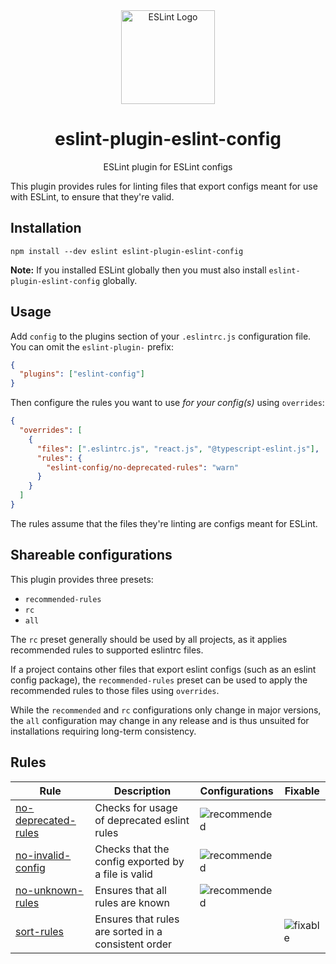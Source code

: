 <div align="center">
  <a href="https://eslint.org/">
    <img
      width="150"
      height="150"
      src="https://eslint.org/assets/img/logo.svg"
      alt="ESLint Logo"
    />
  </a>
  <h1>eslint-plugin-eslint-config</h1>
  <p>ESLint plugin for ESLint configs</p>
</div>

This plugin provides rules for linting files that export configs meant for use
with ESLint, to ensure that they're valid.

## Installation

    npm install --dev eslint eslint-plugin-eslint-config

**Note:** If you installed ESLint globally then you must also install
`eslint-plugin-eslint-config` globally.

## Usage

Add `config` to the plugins section of your `.eslintrc.js` configuration file.
You can omit the `eslint-plugin-` prefix:

```json
{
  "plugins": ["eslint-config"]
}
```

Then configure the rules you want to use _for your config(s)_ using `overrides`:

```json
{
  "overrides": [
    {
      "files": [".eslintrc.js", "react.js", "@typescript-eslint.js"],
      "rules": {
        "eslint-config/no-deprecated-rules": "warn"
      }
    }
  ]
}
```

The rules assume that the files they're linting are configs meant for ESLint.

## Shareable configurations

This plugin provides three presets:

- `recommended-rules`
- `rc`
- `all`

The `rc` preset generally should be used by all projects, as it applies
recommended rules to supported eslintrc files.

If a project contains other files that export eslint configs (such as an eslint
config package), the `recommended-rules` preset can be used to apply the
recommended rules to those files using `overrides`.

<!-- The reason behind having two presets instead of the standard `recommended`
preset is because the rules provided by this plugin work by executing the source
code that they're linting to capture the configuration they export that gets
used by eslint.

This means that they can trigger side effects in the same way importing a file
might, and so should not be applied to every file in a code base.

To facilitate this ESLint allows configs to provide an `overrides` property that
applies rules to files based on globs (which is what `eslint-config/rc` does),
but while shared configs can use `overrides` there isn't a way to nicely to add
to the glob patterns to reuse the rules. -->

While the `recommended` and `rc` configurations only change in major versions,
the `all` configuration may change in any release and is thus unsuited for
installations requiring long-term consistency.

## Rules

<!-- begin rules list -->

| Rule                                                     | Description                                         | Configurations   | Fixable      |
| -------------------------------------------------------- | --------------------------------------------------- | ---------------- | ------------ |
| [no-deprecated-rules](docs/rules/no-deprecated-rules.md) | Checks for usage of deprecated eslint rules         | ![recommended][] |              |
| [no-invalid-config](docs/rules/no-invalid-config.md)     | Checks that the config exported by a file is valid  | ![recommended][] |              |
| [no-unknown-rules](docs/rules/no-unknown-rules.md)       | Ensures that all rules are known                    | ![recommended][] |              |
| [sort-rules](docs/rules/sort-rules.md)                   | Ensures that rules are sorted in a consistent order |                  | ![fixable][] |

<!-- end rules list -->

[recommended]: https://img.shields.io/badge/-recommended-lightgrey.svg
[fixable]: https://img.shields.io/badge/-fixable-green.svg
